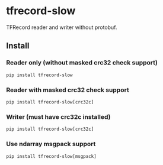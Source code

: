 # tfrecord-slow

TFRecord reader and writer without protobuf.

## Install

### Reader only (without masked crc32 check support)

```shell
pip install tfrecord-slow
```

### Reader with masked crc32 check support

```shell
pip install tfrecord-slow[crc32c]
```

### Writer (must have crc32c installed)

```shell
pip install tfrecord-slow[crc32c]
```

### Use ndarray msgpack support

```shell
pip install tfrecord-slow[msgpack]
```